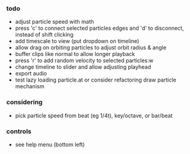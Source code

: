 ### todo
- adjust particle speed with math
- press 'c' to connect selected particles edges and 'd' to disconnect, instead of shift clicking
- add timescale to view (put dropdown on timeline)
- allow drag on orbiting particles to adjust orbit radius & angle
- buffer clips like normal to allow longer playback
- press 'r' to add random velocity to selected particles:w
- change timeline to slider and allow adjusting playhead
- export audio
- test lazy loading particle.at or consider refactoring draw particle mechanism

### considering
- pick particle speed from beat (eg 1/4t), key/octave, or bar/beat

### controls
- see help menu (bottom left)
